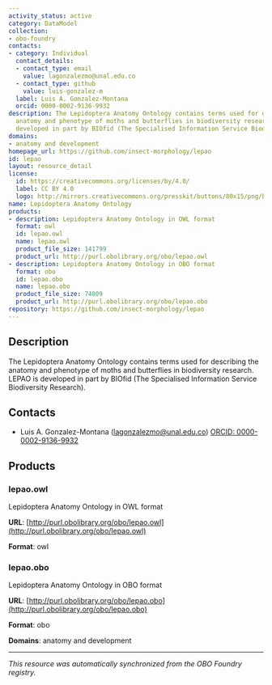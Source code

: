 ```yaml
---
activity_status: active
category: DataModel
collection:
- obo-foundry
contacts:
- category: Individual
  contact_details:
  - contact_type: email
    value: lagonzalezmo@unal.edu.co
  - contact_type: github
    value: luis-gonzalez-m
  label: Luis A. Gonzalez-Montana
  orcid: 0000-0002-9136-9932
description: The Lepidoptera Anatomy Ontology contains terms used for describing the
  anatomy and phenotype of moths and butterflies in biodiversity research. LEPAO is
  developed in part by BIOfid (The Specialised Information Service Biodiversity Research).
domains:
- anatomy and development
homepage_url: https://github.com/insect-morphology/lepao
id: lepao
layout: resource_detail
license:
  id: https://creativecommons.org/licenses/by/4.0/
  label: CC BY 4.0
  logo: http://mirrors.creativecommons.org/presskit/buttons/80x15/png/by.png
name: Lepidoptera Anatomy Ontology
products:
- description: Lepidoptera Anatomy Ontology in OWL format
  format: owl
  id: lepao.owl
  name: lepao.owl
  product_file_size: 141799
  product_url: http://purl.obolibrary.org/obo/lepao.owl
- description: Lepidoptera Anatomy Ontology in OBO format
  format: obo
  id: lepao.obo
  name: lepao.obo
  product_file_size: 74809
  product_url: http://purl.obolibrary.org/obo/lepao.obo
repository: https://github.com/insect-morphology/lepao
---
```

## Description

The Lepidoptera Anatomy Ontology contains terms used for describing the anatomy and phenotype of moths and butterflies in biodiversity research. LEPAO is developed in part by BIOfid (The Specialised Information Service Biodiversity Research).

## Contacts

- Luis A. Gonzalez-Montana (lagonzalezmo@unal.edu.co) [ORCID: 0000-0002-9136-9932](https://orcid.org/0000-0002-9136-9932)

## Products

### lepao.owl

Lepidoptera Anatomy Ontology in OWL format

**URL**: [http://purl.obolibrary.org/obo/lepao.owl](http://purl.obolibrary.org/obo/lepao.owl)

**Format**: owl

### lepao.obo

Lepidoptera Anatomy Ontology in OBO format

**URL**: [http://purl.obolibrary.org/obo/lepao.obo](http://purl.obolibrary.org/obo/lepao.obo)

**Format**: obo

**Domains**: anatomy and development

---

*This resource was automatically synchronized from the OBO Foundry registry.*
